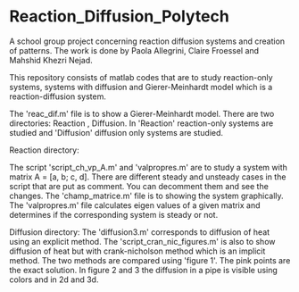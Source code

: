 # Reaction_Diffusion_Polytech
A school group project concerning reaction diffusion systems and creation of patterns. The work is done by Paola Allegrini, Claire Froessel and Mahshid Khezri Nejad.

This repository consists of matlab codes that are to study reaction-only systems, systems with diffusion and Gierer-Meinhardt model which is a reaction-diffusion system.

The 'reac_dif.m' file is to show a Gierer-Meinhardt model.
There are two directories: Reaction , Diffusion.
In 'Reaction' reaction-only systems are studied and 'Diffusion' diffusion only systems are studied.

Reaction directory:

The script 'script_ch_vp_A.m' and 'valpropres.m' are to study a system with matrix A = [a, b; c, d]. There are different steady and unsteady cases in the script that are put as comment. You can decomment them and see the changes.
The 'champ_matrice.m' file is to showing the system graphically.
The 'valpropres.m' file calculates eigen values of a given matrix and determines if the corresponding system is steady or not.

Diffusion directory:
The 'diffusion3.m' corresponds to diffusion of heat using an explicit method.
The 'script_cran_nic_figures.m' is also to show diffusion of heat but with crank-nicholson method which is an implicit method. The two methods are compared using 'figure 1'. The pink points are the exact solution. In figure 2 and 3 the diffusion in a pipe is visible using colors and in 2d and 3d.

